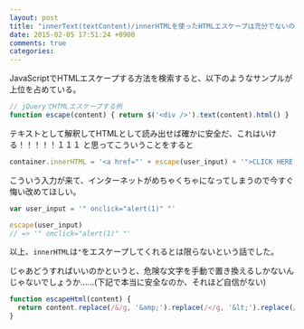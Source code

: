 ```yaml
---
layout: post
title: "innerText(textContent)/innerHTMLを使ったHTMLエスケープは充分でないので今すぐやめろ、お前たちはもう終わりだ"
date: 2015-02-05 17:51:24 +0900
comments: true
categories: 
---
```


JavaScriptでHTMLエスケープする方法を検索すると、以下のようなサンプルが上位を占めている。

```javascript
// jQueryでHTMLエスケープする例
function escape(content) { return $('<div />').text(content).html() }
```

テキストとして解釈してHTMLとして読み出せば確かに安全だ、これはいける！！！！！１１１ と思ってこういうことをすると

```javascript
container.innerHTML = '<a href="' + escape(user_input) + '">CLICK HERE THIS IS SAFE I PROMISE</a>'
```

こういう入力が来て、インターネットがめちゃくちゃになってしまうので今すぐ悔い改めてほしい。

```javascript
var user_input = '" onclick="alert(1)" "'

escape(user_input)
// => '" onclick="alert(1)" "'
```

以上、`innerHTML`は`"`をエスケープしてくれるとは限らないという話でした。

じゃあどうすればいいのかというと、危険な文字を手動で置き換えるしかないんじゃないでしょうか……(下記で本当に安全なのか、それほど自信がない)

```javascript
function escapeHtml(content) {
  return content.replace(/&/g, '&amp;').replace(/</g, '&lt;').replace(/>/g, '&gt;').replace(/"/g, '&quot;').replace(/'/g, '&#39;');
}
```
